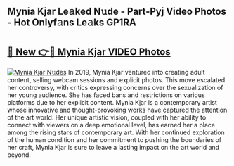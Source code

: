 ## Mynia Kjar Le𝚊ked N𝚞de - Part-Pyj Video Photos - Hot Onlyf𝚊ns Le𝚊ks GP1RA

# <h2><a href="http://ab23782.deff.icu/?id=Mynia+Kjar">🔗 New 👉🔴 Mynia Kjar VIDEO Photos</a></h2>

[![Mynia Kjar N𝚞des](https://i.imgur.com/rIISA9y.gif)](http://ab23782.deff.icu/?id=Mynia+Kjar)
In 2019, Mynia Kjar ventured into creating adult content, selling webcam sessions and explicit photos. This move escalated her controversy, with critics expressing concerns over the sexualization of her young audience. She has faced bans and restrictions on various platforms due to her explicit content. Mynia Kjar is a contemporary artist whose innovative and thought-provoking works have captured the attention of the art world. Her unique artistic vision, coupled with her ability to connect with viewers on a deep emotional level, has earned her a place among the rising stars of contemporary art. With her continued exploration of the human condition and her commitment to pushing the boundaries of her craft, Mynia Kjar is sure to leave a lasting impact on the art world and beyond.
